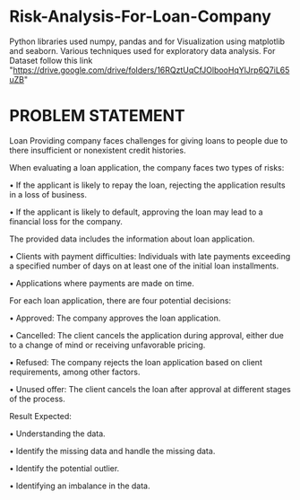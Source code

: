 # Risk-Analysis-For-Loan-Company
Python libraries used numpy, pandas and for Visualization using matplotlib and seaborn. Various techniques used for exploratory data analysis.
For Dataset follow this link "https://drive.google.com/drive/folders/16RQztUqCfJOlbooHqYlJrp6Q7iL65uZB"

# PROBLEM STATEMENT 

Loan Providing company faces challenges for giving loans to people due to there insufficient or nonexistent credit histories. 

When evaluating a loan application, the company faces two types of 
risks: 

• If the applicant is likely to repay the loan, rejecting the application 
results in a loss of business. 

• If the applicant is likely to default, approving the loan may lead to a 
financial loss for the company. 

The provided data includes the information about loan application. 

• Clients with payment difficulties: Individuals with late payments 
exceeding a specified number of days on at least one of the initial 
loan installments. 

• Applications where payments are made on time. 
 
For each loan application, there are four potential decisions: 

• Approved: The company approves the loan application. 

• Cancelled: The client cancels the application during approval, either 
due to a change of mind or receiving unfavorable pricing. 

• Refused: The company rejects the loan application based on client 
requirements, among other factors. 

• Unused offer: The client cancels the loan after approval at different 
stages of the process. 

Result Expected: 

• Understanding the data. 

• Identify the missing data and handle the missing data. 

• Identify the potential outlier. 

• Identifying an imbalance in the data.

